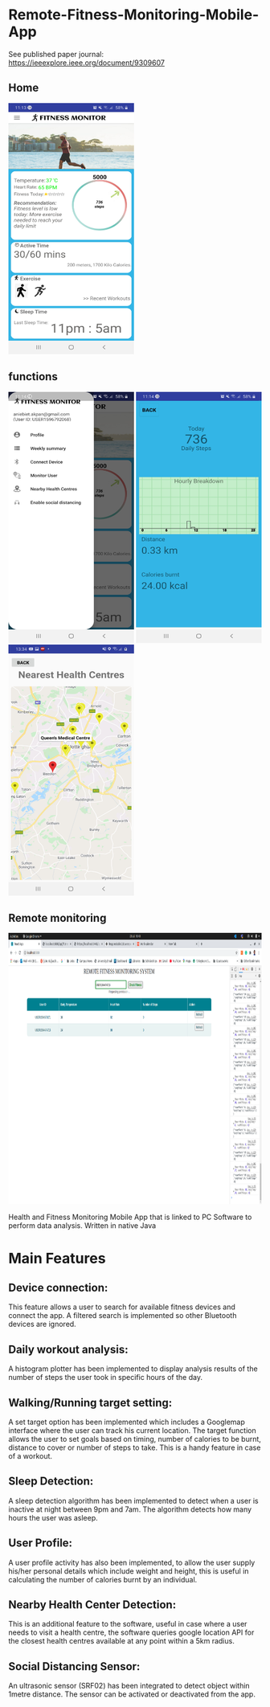 # Remote-Fitness-Monitoring-Mobile-App

See published paper journal: https://ieeexplore.ieee.org/document/9309607

## Home
<img src="screenshots/new_home.jpg" alt="home" width="250" height="500"/>

## functions
<img src="screenshots/new_slider.jpg" alt="slider" width="250" height="500"/>
<img src="screenshots/new_daily_analysis.jpg" alt="daily_analysis" width="250" height="500"/>
<img src="screenshots/nearest_health_centers.jpg" alt="health centres" width="250" height="500"/>

## Remote monitoring
<img src="screenshots/web_app_1.png" alt="web app" width="1080" height="540"/>

Health and Fitness Monitoring Mobile App that is linked to PC Software to perform data analysis. Written in native Java

# Main Features 
## Device connection: 
This feature allows a user to search for available fitness devices
and connect the app. A filtered search is implemented so other Bluetooth devices are
ignored.
## Daily workout analysis: 
A histogram plotter has been implemented to display
analysis results of the number of steps the user took in specific hours of the day.
## Walking/Running target setting: 
A set target option has been implemented which
includes a Googlemap interface where the user can track his current location. The
target function allows the user to set goals based on timing, number of calories to be
burnt, distance to cover or number of steps to take. This is a handy feature in case of a
workout.
## Sleep Detection: 
A sleep detection algorithm has been implemented to detect when
a user is inactive at night between 9pm and 7am. The algorithm detects how many
hours the user was asleep.
## User Profile: 
A user profile activity has also been implemented, to allow the user
supply his/her personal details which include weight and height, this is useful in
calculating the number of calories burnt by an individual.
## Nearby Health Center Detection: 
This is an additional feature to the software,
useful in case where a user needs to visit a health centre, the software queries google
location API for the closest health centres available at any point within a 5km radius.
## Social Distancing Sensor: 
An ultrasonic sensor (SRF02) has been integrated to detect object within 1metre distance. The sensor can be activated or deactivated from the app.

